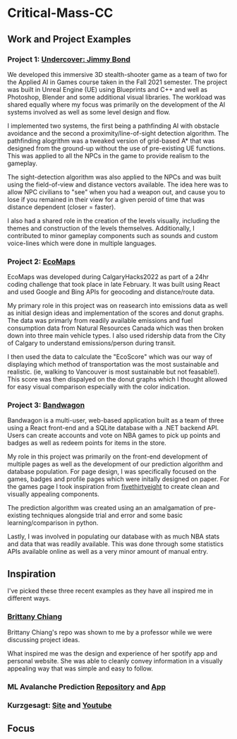 # Critical-Mass-CC

## Work and Project Examples
  ### Project 1: [Undercover: Jimmy Bond](https://drive.google.com/drive/folders/1rKIa_9TUR32OVxwM6uH_3rgQRAr7WhP1?usp=sharing)
  We developed this immersive 3D stealth-shooter game as a team of two for the Applied AI in Games course taken in the Fall 2021 semester. The project was built in Unreal Engine (UE) using Blueprints and C++ and well as Photoshop, Blender and some additional visual libraries. The workload was shared equally where my focus was primarily on the development of the AI systems involved as well as some level design and flow. 
  
  I implemented two systems, the first being a pathfinding AI with obstacle avoidance and the second a proximity/line-of-sight detection algorithm. The pathfinding alogrithm was a tweaked version of grid-based A* that was designed from the ground-up without the use of pre-existing UE functions. This was applied to all the NPCs in the game to provide realism to the gameplay.
  
  The sight-detection algorithm was also applied to the NPCs and was built using the field-of-view and distance vectors available. The idea here was to allow NPC civilians to "see" when you had a weapon out, and cause you to lose if you remained in their view for a given peroid of time that was distance dependent (closer = faster).
  
  I also had a shared role in the creation of the levels visually, including the themes and construction of the levels themselves. Additionally, I contributed to minor gameplay components such as sounds and custom voice-lines which were done in multiple languages.
  
  ### Project 2: [EcoMaps](https://github.com/MarkusP1/CalgaryHacks2022)
  EcoMaps was developed during CalgaryHacks2022 as part of a 24hr coding challenge that took place in late February. It was built using React and used Google and Bing APIs for geocoding and distance/route data. 
  
  My primary role in this project was on reasearch into emissions data as well as initial design ideas and implementation of the scores and donut graphs.
  The data was primarly from readily available emissions and fuel consumption data from Natural Resources Canada which was then broken down into three main vehicle types. I also used ridership data from the City of Calgary to understand emissions/person during transit. 
 
 I then used the data to calculate the "EcoScore" which was our way of displaying which method of transportation was the most sustainable and realistic. (ie, walking to Vancouver is most sustainable but not feasable!).
  This score was then dispalyed on the donut graphs which I thought allowed for easy visual comparison especially with the color indication.
  
  ### Project 3: [Bandwagon](https://github.com/MarkusP1/Bandwagon)
  Bandwagon is a multi-user, web-based application built as a team of three using a React front-end and a SQLite database with a .NET backend API. Users can create accounts and vote on NBA games to pick up points and badges as well as redeem points for items in the store.
  
  My role in this project was primarily on the front-end development of multiple pages as well as the development of our prediction algorithm and database population.
  For page design, I was specifically focused on the games, badges and profile pages which were initally designed on paper. For the games page I took inspiration from [fivethirtyeight](https://fivethirtyeight.com/) to create clean and visually appealing components. 
  
  The prediction algorithm was created using an an amalgamation of pre-existing techniques alongside trial and error and some basic learning/comparison in python.
  
  Lastly, I was involved in populating our database with as much NBA stats and data that was readily available. This was done through some statistics APIs available online as well as a very minor amount of manual entry.


## Inspiration
I've picked these three recent examples as they have all inspired me in different ways.

 ### [Brittany Chiang](https://github.com/bchiang7)
  Brittany Chiang's repo was shown to me by a professor while we were discussing project ideas. 
  
  What inspired me was the design and experience of her spotify app and personal website. She was able to cleanly convey information in a visually appealing way that was simple and easy to follow.
  ### ML Avalanche Prediction [Repository](https://github.com/SBeairsto/Avalanche_project) and [App](https://avalanche.shinyapps.io/seatosky/?fbclid=IwAR3DoIDe5qAXSPFprox-04GYM2GWhihwrptnqdl-4tnjpH2XwAIUwnkWeHw)
  
  ### Kurzgesagt: [Site](https://kurzgesagt.org/) and [Youtube](https://www.youtube.com/channel/UCsXVk37bltHxD1rDPwtNM8Q)

## Focus
